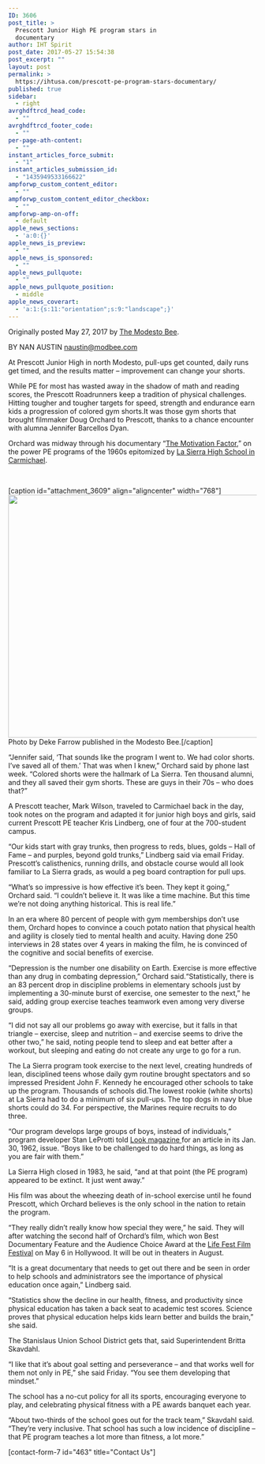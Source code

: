 ```yaml
---
ID: 3606
post_title: >
  Prescott Junior High PE program stars in
  documentary
author: IHT Spirit
post_date: 2017-05-27 15:54:38
post_excerpt: ""
layout: post
permalink: >
  https://ihtusa.com/prescott-pe-program-stars-documentary/
published: true
sidebar:
  - right
avrghdftrcd_head_code:
  - ""
avrghdftrcd_footer_code:
  - ""
per-page-ath-content:
  - ""
instant_articles_force_submit:
  - "1"
instant_articles_submission_id:
  - "1435949533166622"
ampforwp_custom_content_editor:
  - ""
ampforwp_custom_content_editor_checkbox:
  - ""
ampforwp-amp-on-off:
  - default
apple_news_sections:
  - 'a:0:{}'
apple_news_is_preview:
  - ""
apple_news_is_sponsored:
  - ""
apple_news_pullquote:
  - ""
apple_news_pullquote_position:
  - middle
apple_news_coverart:
  - 'a:1:{s:11:"orientation";s:9:"landscape";}'
---
```

Originally posted May 27, 2017 by <a href="http://www.modbee.com/news/local/education/article153089529.html" target="_blank" rel="noopener noreferrer">The Modesto Bee</a>.
<p id="content-body-"><span class="ng_byline_name">BY NAN AUSTIN</span>
<span class="ng_byline_email"><a title="" href="mailto:naustin@modbee.com">naustin@modbee.com</a></span></p>
At Prescott Junior High in north Modesto, pull-ups get counted, daily runs get timed, and the results matter – improvement can change your shorts.

While PE for most has wasted away in the shadow of math and reading scores, the Prescott Roadrunners keep a tradition of physical challenges. Hitting tougher and tougher targets for speed, strength and endurance earn kids a progression of colored gym shorts.It was those gym shorts that brought filmmaker Doug Orchard to Prescott, thanks to a chance encounter with alumna Jennifer Barcellos Dyan.

Orchard was midway through his documentary “<a title="" href="https://www.linkedin.com/pulse/our-documentary-motivation-factor-won-best-feature-also-doug-orchard" target="_blank" rel="noopener noreferrer">The Motivation Factor</a>,” on the power PE programs of the 1960s epitomized by <a title="" href="http://mentalfloss.com/article/62991/1960s-high-school-gym-class-would-ruin-you" target="_blank" rel="noopener noreferrer">La Sierra High School in Carmichael</a>.

&nbsp;

<!--more-->

[caption id="attachment_3609" align="aligncenter" width="768"]<a href="https://ihtusa.com/wp-content/uploads/2017/06/DF-Mud-Run-4.jpg"><img class="size-full wp-image-3609" src="https://ihtusa.com/wp-content/uploads/2017/06/DF-Mud-Run-4.jpg" alt="" width="768" height="492" /></a> Photo by Deke Farrow published in the Modesto Bee.[/caption]

“Jennifer said, ‘That sounds like the program I went to. We had color shorts. I’ve saved all of them.’ That was when I knew,” Orchard said by phone last week. “Colored shorts were the hallmark of La Sierra. Ten thousand alumni, and they all saved their gym shorts. These are guys in their 70s – who does that?”

A Prescott teacher, Mark Wilson, traveled to Carmichael back in the day, took notes on the program and adapted it for junior high boys and girls, said current Prescott PE teacher Kris Lindberg, one of four at the 700-student campus.

“Our kids start with gray trunks, then progress to reds, blues, golds – Hall of Fame – and purples, beyond gold trunks,” Lindberg said via email Friday. Prescott’s calisthenics, running drills, and obstacle course would all look familiar to La Sierra grads, as would a peg board contraption for pull ups.

“What’s so impressive is how effective it’s been. They kept it going,” Orchard said. “I couldn’t believe it. It was like a time machine. But this time we’re not doing anything historical. This is real life.”

In an era where 80 percent of people with gym memberships don’t use them, Orchard hopes to convince a couch potato nation that physical health and agility is closely tied to mental health and acuity. Having done 250 interviews in 28 states over 4 years in making the film, he is convinced of the cognitive and social benefits of exercise.

“Depression is the number one disability on Earth. Exercise is more effective than any drug in combating depression,” Orchard said.“Statistically, there is an 83 percent drop in discipline problems in elementary schools just by implementing a 30-minute burst of exercise, one semester to the next,” he said, adding group exercise teaches teamwork even among very diverse groups.

“I did not say all our problems go away with exercise, but it falls in that triangle – exercise, sleep and nutrition – and exercise seems to drive the other two,” he said, noting people tend to sleep and eat better after a workout, but sleeping and eating do not create any urge to go for a run.

The La Sierra program took exercise to the next level, creating hundreds of lean, disciplined teens whose daily gym routine brought spectators and so impressed President John F. Kennedy he encouraged other schools to take up the program. Thousands of schools did.The lowest rookie (white shorts) at La Sierra had to do a minimum of six pull-ups. The top dogs in navy blue shorts could do 34. For perspective, the Marines require recruits to do three.

“Our program develops large groups of boys, instead of individuals,” program developer Stan LeProtti told <a title="" href="http://www.theleanberets.com/wp-content/uploads/2012/12/la-sierra-article.pdf" target="_blank" rel="noopener noreferrer">Look magazine </a>for an article in its Jan. 30, 1962, issue. “Boys like to be challenged to do hard things, as long as you are fair with them.”

La Sierra High closed in 1983, he said, “and at that point (the PE program) appeared to be extinct. It just went away.”

His film was about the wheezing death of in-school exercise until he found Prescott, which Orchard believes is the only school in the nation to retain the program.

“They really didn’t really know how special they were,” he said. They will after watching the second half of Orchard’s film, which won Best Documentary Feature and the Audience Choice Award at the <a title="" href="http://lifefilmfest.com/life-fest-2017-winners/" target="_blank" rel="noopener noreferrer">Life Fest Film Festival</a> on May 6 in Hollywood. It will be out in theaters in August.

“It is a great documentary that needs to get out there and be seen in order to help schools and administrators see the importance of physical education once again,” Lindberg said.

“Statistics show the decline in our health, fitness, and productivity since physical education has taken a back seat to academic test scores. Science proves that physical education helps kids learn better and builds the brain,” she said.

The Stanislaus Union School District gets that, said Superintendent Britta Skavdahl.

“I like that it’s about goal setting and perseverance – and that works well for them not only in PE,” she said Friday. “You see them developing that mindset.”

The school has a no-cut policy for all its sports, encouraging everyone to play, and celebrating physical fitness with a PE awards banquet each year.

“About two-thirds of the school goes out for the track team,” Skavdahl said. “They’re very inclusive. That school has such a low incidence of discipline – that PE program teaches a lot more than fitness, a lot more.”

[contact-form-7 id="463" title="Contact Us"]